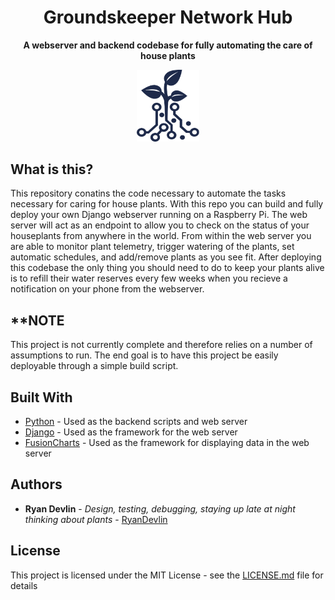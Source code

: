 <h1 align="center">Groundskeeper Network Hub</h1>
<p align="center">
  <b>A webserver and backend codebase for fully automating the care of house plants</b><br>
</p>

<p align="center">
    <img src="https://github.com/RyanDevlin/Groundskeeper/blob/master/groundskeeper_logo.png" alt="Master Private Key Embedded" width="100"/>
</p>

## What is this?

This repository conatins the code necessary to automate the tasks necessary for caring for house plants. With this repo you can build and fully deploy your own Django webserver running on a Raspberry Pi. The web server will act as an endpoint to allow you to check on the status of your houseplants from anywhere in the world. From within the web server you are able to monitor plant telemetry, trigger watering of the plants, set automatic schedules, and add/remove plants as you see fit. After deploying this codebase the only thing you should need to do to keep your plants alive is to refill their water reserves every few weeks when you recieve a notification on your phone from the webserver.

## **NOTE

This project is not currently complete and therefore relies on a number of assumptions to run. The end goal is to have this project be easily deployable through a simple build script.

## Built With

* [Python](https://www.python.org/) - Used as the backend scripts and web server
* [Django](https://www.djangoproject.com/) - Used as the framework for the web server
* [FusionCharts](https://www.fusioncharts.com/) - Used as the framework for displaying data in the web server

## Authors

* **Ryan Devlin** - *Design, testing, debugging, staying up late at night thinking about plants* - [RyanDevlin](https://github.com/RyanDevlin)

## License

This project is licensed under the MIT License - see the [LICENSE.md](https://github.com/RyanDevlin/Groundskeeper/blob/master/LICENSE) file for details

